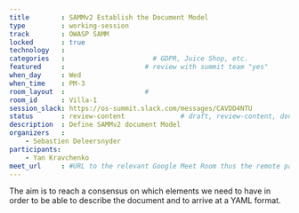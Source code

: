 ```yaml
---
title        : SAMMv2 Establish the Document Model
type         : working-session
track        : OWASP SAMM
locked       : true
technology   :
categories   :                      # GDPR, Juice Shop, etc.
featured     :                    # review with summit team "yes"
when_day     : Wed
when_time    : PM-3
room_layout  :                    #
room_id      : Villa-1
session_slack: https://os-summit.slack.com/messages/CAVDD4NTU
status       : review-content              # draft, review-content, done
description  : Define SAMMv2 document Model
organizers   :
    - Sebastien Deleersnyder
participants:
    - Yan Kravchenko
meet_url     : #URL to the relevant Google Meet Room thus the remote participants can join a session
---
```


The aim is to reach a consensus on which elements we need to have in order to be able to describe the document and to arrive at a YAML format.
